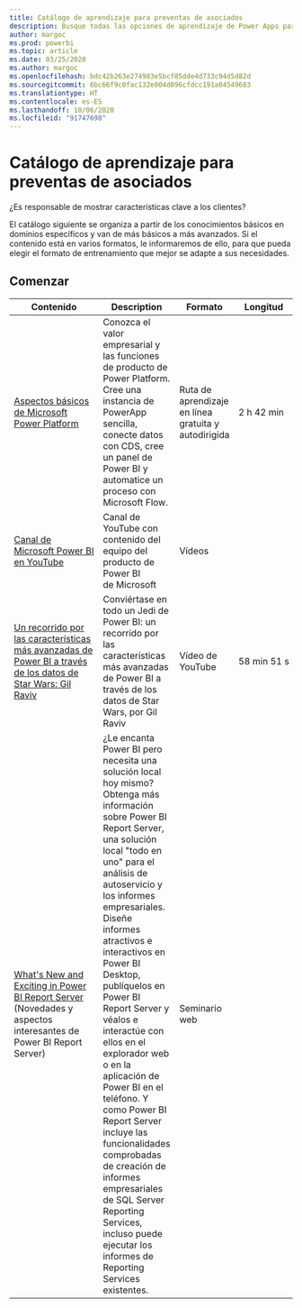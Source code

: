 ```yaml
---
title: Catálogo de aprendizaje para preventas de asociados
description: Busque todas las opciones de aprendizaje de Power Apps para expertos en ventas anteriores, de la más básica a la más avanzada.
author: margoc
ms.prod: powerbi
ms.topic: article
ms.date: 03/25/2020
ms.author: margoc
ms.openlocfilehash: bdc42b263e274983e5bcf85dde4d733c94d5d82d
ms.sourcegitcommit: 6bc66f9c0fac132e004d096cfdcc191a04549683
ms.translationtype: HT
ms.contentlocale: es-ES
ms.lasthandoff: 10/06/2020
ms.locfileid: "91747698"
---
```

# <a name="partner-pre-sales-learning-catalog"></a>Catálogo de aprendizaje para preventas de asociados

¿Es responsable de mostrar características clave a los clientes? 

El catálogo siguiente se organiza a partir de los conocimientos básicos en dominios específicos y van de más básicos a más avanzados. Si el contenido está en varios formatos, le informaremos de ello, para que pueda elegir el formato de entrenamiento que mejor se adapte a sus necesidades.

## <a name="get-started"></a>Comenzar<a name="get-started"></a>
| Contenido  | Description | Formato  | Longitud   |
|-------------------------------------------------------------------------------------------------------------------------------------|-------------------------------------------------------------------------------------------------------------------------------------------------------------------------------------------------------------------------------------------------------------------------------------------------------------------------------------------------------------------------------------------------------------------------------------------------------------------------------------------------------------------------------------------------------------------|---------------------------------------|-------------|
| [Aspectos básicos de Microsoft Power Platform](/learn/paths/power-plat-fundamentals/)   | Conozca el valor empresarial y las funciones de producto de Power Platform. Cree una instancia de PowerApp sencilla, conecte datos con CDS, cree un panel de Power BI y automatice un proceso con Microsoft Flow.   | Ruta de aprendizaje en línea gratuita y autodirigida | 2 h 42 min   |
| [Canal de Microsoft Power BI en YouTube](https://www.youtube.com/user/mspowerbi/videos)                                                 | Canal de YouTube con contenido del equipo del producto de Power BI de Microsoft  | Vídeos |             |
| [Un recorrido por las características más avanzadas de Power BI a través de los datos de Star Wars: Gil Raviv](https://www.youtube.com/watch?v=r0Qk5V8dvgg) | Conviértase en todo un Jedi de Power BI: un recorrido por las características más avanzadas de Power BI a través de los datos de Star Wars, por Gil Raviv  | Vídeo de YouTube   | 58 min 51 s |
| [What's New and Exciting in Power BI Report Server](https://info.microsoft.com/whats-new-powerbi-report-server-ondemand.html) (Novedades y aspectos interesantes de Power BI Report Server)       | ¿Le encanta Power BI pero necesita una solución local hoy mismo? Obtenga más información sobre Power BI Report Server, una solución local "todo en uno" para el análisis de autoservicio y los informes empresariales. Diseñe informes atractivos e interactivos en Power BI Desktop, publíquelos en Power BI Report Server y véalos e interactúe con ellos en el explorador web o en la aplicación de Power BI en el teléfono. Y como Power BI Report Server incluye las funcionalidades comprobadas de creación de informes empresariales de SQL Server Reporting Services, incluso puede ejecutar los informes de Reporting Services existentes. | Seminario web   |             |